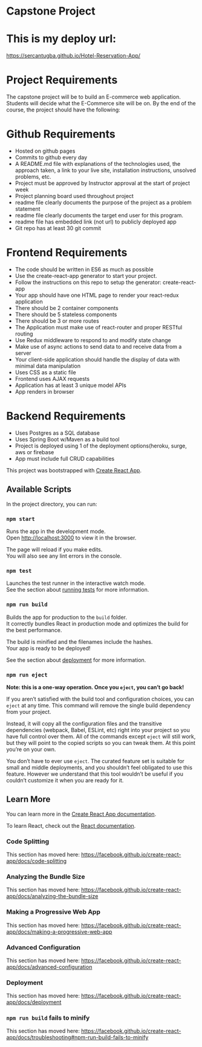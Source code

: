 # Capstone Project

# This is my deploy url:

https://sercantugba.github.io/Hotel-Reservation-App/

# Project Requirements
The capstone project will be to build an E-commerce web application. Students will decide what the E-Commerce site will be on. By the end of the course, the project should have the following:

# Github Requirements

* Hosted on github pages
* Commits to github every day
* A README.md file with explanations of the technologies used, the approach taken, a link to your live site, installation instructions, unsolved problems, etc.
* Project must be approved by Instructor approval at the start of project week
* Project planning board used throughout project
* readme file clearly documents the purpose of the project as a problem statement
* readme file clearly documents the target end user for this program.
* readme file has embedded link (not url) to publicly deployed app
* Git repo has at least 30 git commit
 

# Frontend Requirements 

* The code should be written in ES6 as much as possible
* Use the create-react-app generator to start your project.
* Follow the instructions on this repo to setup the generator: create-react-app
* Your app should have one HTML page to render your react-redux application
* There should be 2 container components
* There should be 5 stateless components
* There should be 3 or more routes
* The Application must make use of react-router and proper RESTful routing 
* Use Redux middleware to respond to and modify state change
* Make use of async actions to send data to and receive data from a server
* Your client-side application should handle the display of data with minimal data manipulation
* Uses CSS as a static file
* Frontend uses AJAX requests 
* Application has at least 3 unique model APIs
* App renders in browser
 

# Backend Requirements

* Uses Postgres as a SQL database
* Uses Spring Boot w/Maven as a build tool
* Project is deployed using 1 of the deployment options(heroku, surge, aws or firebase
* App must include full CRUD capabilities

 










This project was bootstrapped with [Create React App](https://github.com/facebook/create-react-app).

## Available Scripts

In the project directory, you can run:

### `npm start`

Runs the app in the development mode.<br />
Open [http://localhost:3000](http://localhost:3000) to view it in the browser.

The page will reload if you make edits.<br />
You will also see any lint errors in the console.

### `npm test`

Launches the test runner in the interactive watch mode.<br />
See the section about [running tests](https://facebook.github.io/create-react-app/docs/running-tests) for more information.

### `npm run build`

Builds the app for production to the `build` folder.<br />
It correctly bundles React in production mode and optimizes the build for the best performance.

The build is minified and the filenames include the hashes.<br />
Your app is ready to be deployed!

See the section about [deployment](https://facebook.github.io/create-react-app/docs/deployment) for more information.

### `npm run eject`

**Note: this is a one-way operation. Once you `eject`, you can’t go back!**

If you aren’t satisfied with the build tool and configuration choices, you can `eject` at any time. This command will remove the single build dependency from your project.

Instead, it will copy all the configuration files and the transitive dependencies (webpack, Babel, ESLint, etc) right into your project so you have full control over them. All of the commands except `eject` will still work, but they will point to the copied scripts so you can tweak them. At this point you’re on your own.

You don’t have to ever use `eject`. The curated feature set is suitable for small and middle deployments, and you shouldn’t feel obligated to use this feature. However we understand that this tool wouldn’t be useful if you couldn’t customize it when you are ready for it.

## Learn More

You can learn more in the [Create React App documentation](https://facebook.github.io/create-react-app/docs/getting-started).

To learn React, check out the [React documentation](https://reactjs.org/).

### Code Splitting

This section has moved here: https://facebook.github.io/create-react-app/docs/code-splitting

### Analyzing the Bundle Size

This section has moved here: https://facebook.github.io/create-react-app/docs/analyzing-the-bundle-size

### Making a Progressive Web App

This section has moved here: https://facebook.github.io/create-react-app/docs/making-a-progressive-web-app

### Advanced Configuration

This section has moved here: https://facebook.github.io/create-react-app/docs/advanced-configuration

### Deployment

This section has moved here: https://facebook.github.io/create-react-app/docs/deployment

### `npm run build` fails to minify

This section has moved here: https://facebook.github.io/create-react-app/docs/troubleshooting#npm-run-build-fails-to-minify

